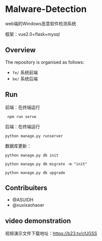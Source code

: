 # Malware-Detection
web端的Windows恶意软件检测系统

框架：vue2.0+flask+mysql



## Overview
The repository is organised as follows:

- `fe/` 系统前端
- `be/` 系统后端

## Run
前端：在终端运行
``` 
 npm run serve
```
后端：在终端运行
``` 
python manage.py runserver 
```
数据库更新：
``` 
python manage.py db init

python manage.py db migrate -m "init"

python manage.py db upgrade
```
## Contribuiters
* @ASUIDH
* @xuxixaohaoer
## video demonstration
视频演示文件下载地址：https://b23.tv/cfJGSS
